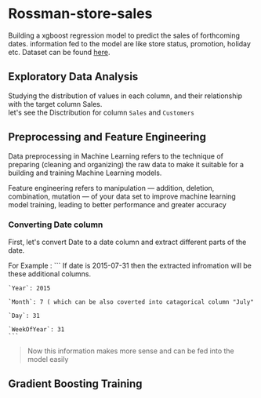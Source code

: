 # Rossman-store-sales
Building a xgboost regression model to predict the sales of forthcoming dates. information fed to the model are like store status, promotion, holiday etc. Dataset can be found [here](https://www.kaggle.com/c/rossmann-store-sales/data).

## Exploratory Data Analysis
Studying the distribution of values in each column, and their relationship with the target column Sales.</br>
let's see the Disctribution for column `Sales` and `Customers`



## Preprocessing and Feature Engineering
Data preprocessing in Machine Learning refers to the technique of preparing (cleaning and organizing) the raw data to make it suitable for a building and training Machine Learning models.

Feature engineering refers to manipulation — addition, deletion, combination, mutation — of your data set to improve machine learning model training, leading to better performance and greater accuracy
### Converting Date column
First, let's convert Date to a date column and extract different parts of the date.

For Example :
    ```
    If date is 2015-07-31 then the extracted infromation will be these additional columns.
    
    `Year`: 2015
    
    `Month`: 7 ( which can be also coverted into catagorical column "July"
    
    `Day`: 31
    
    `WeekOfYear`: 31
    ```
> Now this information makes more sense and can be fed into the model easily
## Gradient Boosting Training
